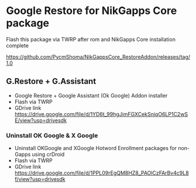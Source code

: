 # Google Restore for NikGapps Core package

Flash this package via TWRP after rom and NikGapps Core installation complete

https://github.com/PycmShoma/NikGappsCore_RestoreAddon/releases/tag/1.0

## G.Restore + G.Assistant
- Google Restore + Google Assistant (Ok Google) Addon installer
- Flash via TWRP
- GDrive link https://drive.google.com/file/d/1YD6t_99hgJimFGXCekSniqO6LP1C2wSE/view?usp=drivesdk

### Uninstall OK Google & X Google
- Uninstall OKGoogle and XGoogle Hotword Enrollment packages for non-Gapps using crDroid
- Flash via TWRP
- GDrive link https://drive.google.com/file/d/1PPL09rEgQM8HZ8_PAOlCzFArBv4c9L8f/view?usp=drivesdk
